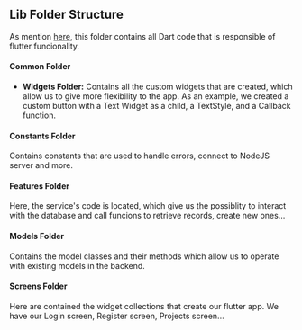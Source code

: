 ## Lib Folder Structure

As mention [here](../README.md), this folder contains all Dart code that is responsible of flutter funcionality.

#### Common Folder

* **Widgets Folder:** Contains all the custom widgets that are created, which allow us to give more flexibility to the app. As an example, we created a custom button with a Text Widget as a child, a TextStyle, and a Callback function.

#### **Constants Folder**

Contains constants that are used to handle errors, connect to NodeJS server and more.

#### **Features Folder**

Here, the service's code is located, which give us the possiblity to interact with the database and call funcions to retrieve records, create new ones...

#### **Models Folder**

Contains the model classes and their methods which allow us to operate with existing models in the backend.

#### Screens Folder

Here are contained the widget collections that create our flutter app. We have our Login screen, Register screen, Projects screen...

